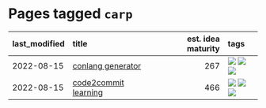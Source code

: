 # Pages tagged `carp`

|last_modified|title|est. idea maturity|tags
|:---|:---|---:|:---|
|2022-08-15|[conlang generator](../conlang_lm.md)|267|[![](https://img.shields.io/badge/tag-carp-e33481)](../tags/carp.md) [![](https://img.shields.io/badge/tag-dataset-97a75e)](../tags/dataset.md) [![](https://img.shields.io/badge/tag-experimental-6013c8)](../tags/experimental.md)|
|2022-08-15|[code2commit learning](../code2commit-learning.md)|466|[![](https://img.shields.io/badge/tag-carp-e33481)](../tags/carp.md) [![](https://img.shields.io/badge/tag-experimental-6013c8)](../tags/experimental.md) [![](https://img.shields.io/badge/tag-foundation-83cbca)](../tags/foundation.md)|